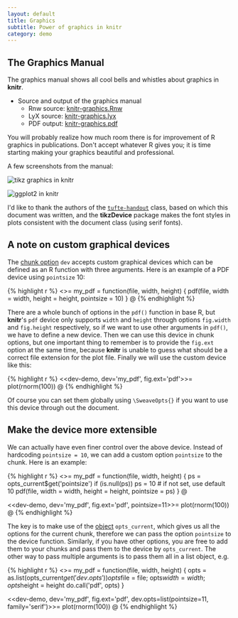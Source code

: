 ```yaml
---
layout: default
title: Graphics
subtitle: Power of graphics in knitr
category: demo
---
```


## The Graphics Manual

The graphics manual shows all cool bells and whistles about graphics in **knitr**.

- Source and output of the graphics manual
  - Rnw source: [knitr-graphics.Rnw](https://github.com/yihui/knitr/blob/master/inst/examples/knitr-graphics.Rnw)
  - LyX source: [knitr-graphics.lyx](https://github.com/yihui/knitr/blob/master/inst/examples/knitr-graphics.lyx)
  - PDF output: [knitr-graphics.pdf](https://github.com/downloads/yihui/knitr/knitr-graphics.pdf)

You will probably realize how much room there is for improvement of R graphics in publications. Don't accept whatever R gives you; it is time starting making your graphics beautiful and professional.

A few screenshots from the manual:

![tikz graphics in knitr](http://i.imgur.com/HCkka.png)

![ggplot2 in knitr](http://i.imgur.com/BTEiu.png)

I'd like to thank the authors of the [`tufte-handout`](http://code.google.com/p/tufte-latex/) class, based on which this document was written, and the **tikzDevice** package makes the font styles in plots consistent with the document class (using serif fonts).

## A note on custom graphical devices

The [chunk option](http://yihui.name/knitr/options) `dev` accepts custom graphical devices which can be defined as an R function with three arguments. Here is an example of a PDF device using `pointsize` 10:

{% highlight r %}
<<custom-dev>>=
my_pdf = function(file, width, height) {
  pdf(file, width = width, height = height, pointsize = 10)
}
@
{% endhighlight %}

There are a whole bunch of options in the `pdf()` function in base R, but **knitr**'s `pdf` device only supports `width` and `height` through options `fig.width` and `fig.height` respectively, so if we want to use other arguments in `pdf()`, we have to define a new device. Then we can use this device in chunk options, but one important thing to remember is to provide the `fig.ext` option at the same time, because **knitr** is unable to guess what should be a correct file extension for the plot file. Finally we will use the custom device like this:

{% highlight r %}
<<dev-demo, dev='my_pdf', fig.ext='pdf'>>=
plot(rnorm(100))
@
{% endhighlight %}

Of course you can set them globally using `\SweaveOpts{}` if you want to use this device through out the document.

## Make the device more extensible

We can actually have even finer control over the above device. Instead of hardcoding `pointsize = 10`, we can add a custom option `pointsize` to the chunk. Here is an example:

{% highlight r %}
<<custom-dev>>=
my_pdf = function(file, width, height) {
  ps = opts_current$get('pointsize')
  if (is.null(ps)) ps = 10  # if not set, use default 10
  pdf(file, width = width, height = height, pointsize = ps)
}
@

<<dev-demo, dev='my_pdf', fig.ext='pdf', pointsize=11>>=
plot(rnorm(100))
@
{% endhighlight %}

The key is to make use of the [object](http://yihui.name/knitr/objects) `opts_current`, which gives us all the options for the current chunk, therefore we can pass the option `pointsize` to the device function. Similarly, if you have other options, you are free to add them to your chunks and pass them to the device by `opts_current`. The other way to pass multiple arguments is to pass them all in a list object, e.g.

{% highlight r %}
<<custom-dev>>=
my_pdf = function(file, width, height) {
  opts = as.list(opts_current$get('dev.opts'))
  opts$file = file; opts$width = width; opts$height = height
  do.call('pdf', opts)
}

<<dev-demo, dev='my_pdf', fig.ext='pdf', dev.opts=list(pointsize=11, family='serif')>>=
plot(rnorm(100))
@
{% endhighlight %}

